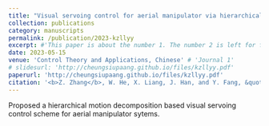 ```yaml
---
title: "Visual servoing control for aerial manipulator via hierarchical motion decomposition"
collection: publications
category: manuscripts
permalink: /publication/2023-kzllyy
excerpt: #'This paper is about the number 1. The number 2 is left for future work.'
date: 2023-05-15
venue: 'Control Theory and Applications, Chinese' # 'Journal 1'
# slidesurl: 'http://cheungsiupaang.github.io/files/kzllyy.pdf'
paperurl: 'http://cheungsiupaang.github.io/files/kzllyy.pdf'
citation: '<b>Z. Zhang</b>, W. He, X. Liang, J. Han, and Y. Fang, &quot;Visual servoing control for aerial manipulator via hierarchical motion decomposition,&quot; <i>Control Theory and Applications</i>. 41(5).'
---
```


Proposed a hierarchical motion decomposition based visual servoing control scheme for aerial manipulator sytems.
